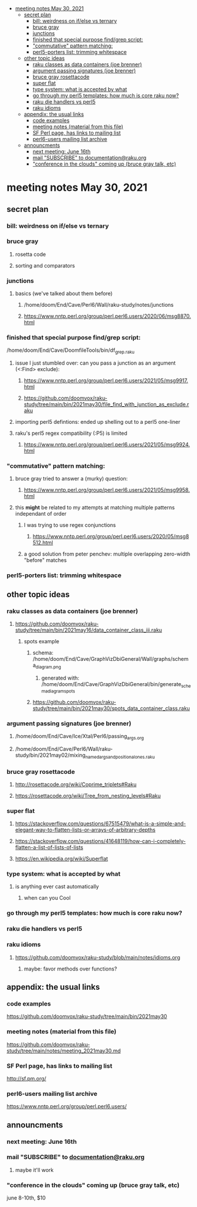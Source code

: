 - [meeting notes May 30, 2021](#org17c369b)
  - [secret plan](#org25da7c6)
    - [bill: weirdness on if/else vs ternary](#orgbbadba3)
    - [bruce gray](#orga8e5cf9)
    - [junctions](#orgb97994b)
    - [finished that special purpose find/grep script:](#org2edfae7)
    - ["commutative" pattern matching:](#org2da1c1d)
    - [perl5-porters list: trimming whitespace](#org83e4492)
  - [other topic ideas](#org7940b21)
    - [raku classes as data containers (joe brenner)](#org601169e)
    - [argument passing signatures (joe brenner)](#org66f8dda)
    - [bruce gray rosettacode](#orgf070888)
    - [super flat](#org49d9986)
    - [type system: what is accepted by what](#orga941d4f)
    - [go through my perl5 templates: how much is core raku now?](#org27cf7c9)
    - [raku die handlers vs perl5](#org9becef9)
    - [raku idioms](#org5f6f6ad)
  - [appendix: the usual links](#org002219c)
    - [code examples](#orgb0b0eb2)
    - [meeting notes (material from this file)](#org83c660b)
    - [SF Perl page, has links to mailing list](#org82d3843)
    - [perl6-users mailing list archive](#org8670ace)
  - [announcments](#org01d272f)
    - [next meeting: June 16th](#orga6ef983)
    - [mail "SUBSCRIBE" to documentation@raku.org](#org86fd583)
    - ["conference in the clouds" coming up (bruce gray talk, etc)](#orgd985c5e)


<a id="org17c369b"></a>

# meeting notes May 30, 2021


<a id="org25da7c6"></a>

## secret plan


<a id="orgbbadba3"></a>

### bill: weirdness on if/else vs ternary


<a id="orga8e5cf9"></a>

### bruce gray

1.  rosetta code

2.  sorting and comparators


<a id="orgb97994b"></a>

### junctions

1.  basics (we've talked about them before)

    1.  /home/doom/End/Cave/Perl6/Wall/raku-study/notes/junctions
    
    2.  <https://www.nntp.perl.org/group/perl.perl6.users/2020/06/msg8870.html>


<a id="org2edfae7"></a>

### finished that special purpose find/grep script:

/home/doom/End/Cave/DoomfileTools/bin/df<sub>grep.raku</sub>

1.  issue I just stumbled over: can you pass a junction as an argument (<:Find> exclude):

    1.  <https://www.nntp.perl.org/group/perl.perl6.users/2021/05/msg9917.html>
    
    2.  <https://github.com/doomvox/raku-study/tree/main/bin/2021may30/file_find_with_junction_as_exclude.raku>

2.  importing perl5 defintions: ended up shelling out to a perl5 one-liner

3.  raku's perl5 regex compatibility (:P5) is limited

    1.  <https://www.nntp.perl.org/group/perl.perl6.users/2021/05/msg9924.html>


<a id="org2da1c1d"></a>

### "commutative" pattern matching:

1.  bruce gray tried to answer a (murky) question:

    1.  <https://www.nntp.perl.org/group/perl.perl6.users/2021/05/msg9958.html>

2.  this **might** be related to my attempts at matching multiple patterns independant of order

    1.  I was trying to use regex conjunctions
    
        1.  <https://www.nntp.perl.org/group/perl.perl6.users/2020/05/msg8512.html>
    
    2.  a good solution from peter penchev: multiple overlapping zero-width "before" matches


<a id="org83e4492"></a>

### perl5-porters list: trimming whitespace


<a id="org7940b21"></a>

## other topic ideas


<a id="org601169e"></a>

### raku classes as data containers (joe brenner)

1.  <https://github.com/doomvox/raku-study/tree/main/bin/2021may16/data_container_class_iii.raku>

    1.  spots example
    
        1.  schema: /home/doom/End/Cave/GraphVizDbiGeneral/Wall/graphs/schema<sub>diagram.png</sub>
        
            1.  generated with: /home/doom/End/Cave/GraphVizDbiGeneral/bin/generate<sub>schema</sub><sub>diagram</sub><sub>spots</sub>
        
        2.  <https://github.com/doomvox/raku-study/tree/main/bin/2021may30/spots_data_container_class.raku>


<a id="org66f8dda"></a>

### argument passing signatures (joe brenner)

1.  /home/doom/End/Cave/Ice/Xtal/Perl6/passing<sub>args.org</sub>

2.  /home/doom/End/Cave/Perl6/Wall/raku-study/bin/2021may02/mixing<sub>named</sub><sub>args</sub><sub>and</sub><sub>positional</sub><sub>ones.raku</sub>


<a id="orgf070888"></a>

### bruce gray rosettacode

1.  <http://rosettacode.org/wiki/Coprime_triplets#Raku>

2.  <https://rosettacode.org/wiki/Tree_from_nesting_levels#Raku>


<a id="org49d9986"></a>

### super flat

1.  <https://stackoverflow.com/questions/67515479/what-is-a-simple-and-elegant-way-to-flatten-lists-or-arrays-of-arbitrary-depths>

2.  <https://stackoverflow.com/questions/41648119/how-can-i-completely-flatten-a-list-of-lists-of-lists>

3.  <https://en.wikipedia.org/wiki/Superflat>


<a id="orga941d4f"></a>

### type system: what is accepted by what

1.  is anything ever cast automatically

    1.  when can you Cool


<a id="org27cf7c9"></a>

### go through my perl5 templates: how much is core raku now?


<a id="org9becef9"></a>

### raku die handlers vs perl5


<a id="org5f6f6ad"></a>

### raku idioms

1.  <https://github.com/doomvox/raku-study/blob/main/notes/idioms.org>

    1.  maybe: favor methods over functions?


<a id="org002219c"></a>

## appendix: the usual links


<a id="orgb0b0eb2"></a>

### code examples

<https://github.com/doomvox/raku-study/tree/main/bin/2021may30>


<a id="org83c660b"></a>

### meeting notes (material from this file)

<https://github.com/doomvox/raku-study/tree/main/notes/meeting_2021may30.md>


<a id="org82d3843"></a>

### SF Perl page, has links to mailing list

<http://sf.pm.org/>


<a id="org8670ace"></a>

### perl6-users mailing list archive

<https://www.nntp.perl.org/group/perl.perl6.users/>


<a id="org01d272f"></a>

## announcments


<a id="orga6ef983"></a>

### next meeting: June 16th


<a id="org86fd583"></a>

### mail "SUBSCRIBE" to documentation@raku.org

1.  maybe it'll work


<a id="orgd985c5e"></a>

### "conference in the clouds" coming up (bruce gray talk, etc)

june 8-10th, $10
